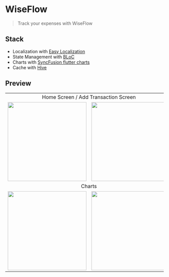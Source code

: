 # WiseFlow
>Track your expenses with WiseFlow

## Stack
- Localization with [Easy Localization](https://pub.dev/packages/easy_localization)
- State Management with [BLoC](https://pub.dev/packages/bloc)
- Charts with [SyncFusion flutter charts](https://pub.dev/packages/syncfusion_flutter_charts)
- Cache with [Hive](https://pub.dev/packages/hive)

## Preview


<table>
  <tr align="center">
    <td colspan="2">Home Screen / Add Transaction Screen</td>
  </tr>
  <tr align="center">
    <td><img src="https://user-images.githubusercontent.com/103886639/205065592-f3a0855a-b4da-4cd7-8ea5-df0a1d622298.png" width="250"></td>
    <td><img src="https://user-images.githubusercontent.com/103886639/205065687-29d71c14-b0de-4adf-9546-106f45e1e7f7.png" width="250"></td>
  </tr>
  <tr align="center">
    <td colspan="2">Charts</td>
  </tr>
  <tr align="center">
    <td><img src="https://user-images.githubusercontent.com/103886639/205065734-2b38fb3c-56f4-4231-936b-aea2e74d99ea.png" width="250"></td>
    <td><img src="https://user-images.githubusercontent.com/103886639/205065743-300bf78c-01e9-4246-8910-2c598a9a2243.png" width="250"></td>
  </tr>
 </table>
